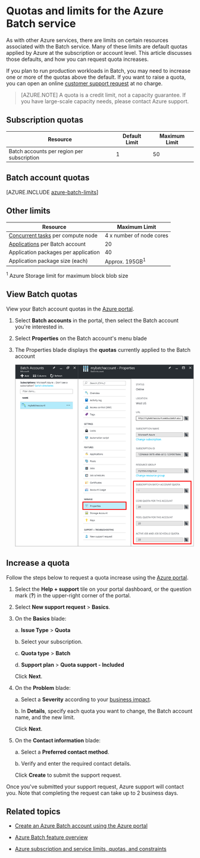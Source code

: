 <properties
	pageTitle="Batch service quotas and limits | Microsoft Azure"
	description="Learn about default Azure Batch quotas, limits, and constraints, and how to request quota increases"
	services="batch"
	documentationCenter=""
	authors="mmacy"
	manager="timlt"
	editor=""/>

<tags
	ms.service="batch"
	ms.workload="big-compute"
	ms.tgt_pltfrm="na"
	ms.devlang="na"
	ms.topic="article"
	ms.date="09/10/2016"
	ms.author="marsma"/>

# Quotas and limits for the Azure Batch service

As with other Azure services, there are limits on certain resources associated with the Batch service. Many of these limits are default quotas applied by Azure at the subscription or account level. This article discusses those defaults, and how you can request quota increases.

If you plan to run production workloads in Batch, you may need to increase one or more of the quotas above the default. If you want to raise a quota, you can open an online [customer support request](#increase-a-quota) at no charge.

>[AZURE.NOTE] A quota is a credit limit, not a capacity guarantee. If you have large-scale capacity needs, please contact Azure support.

## Subscription quotas
**Resource**|**Default Limit**|**Maximum Limit**
---|---|---
Batch accounts per region per subscription | 1 | 50

## Batch account quotas
[AZURE.INCLUDE [azure-batch-limits](../../includes/azure-batch-limits.md)]

## Other limits
**Resource**|**Maximum Limit**
---|---
[Concurrent tasks](batch-parallel-node-tasks.md) per compute node | 4 x number of node cores
[Applications](batch-application-packages.md) per Batch account        | 20
Application packages per application  | 40
Application package size (each)       | Approx. 195GB<sup>1</sup>

<sup>1</sup> Azure Storage limit for maximum block blob size

## View Batch quotas

View your Batch account quotas in the [Azure portal][portal].

1. Select **Batch accounts** in the portal, then select the Batch account you're interested in.

2. Select **Properties** on the Batch account's menu blade

3. The Properties blade displays the **quotas** currently applied to the Batch account

	![Batch account quotas][account_quotas]

## Increase a quota

Follow the steps below to request a quota increase using the [Azure portal][portal].

1. Select the **Help + support** tile on your portal dashboard, or the question mark (**?**) in the upper-right corner of the portal.

2. Select **New support request** > **Basics**.

3. On the **Basics** blade:

	a. **Issue Type** > **Quota**

	b. Select your subscription.

	c. **Quota type** > **Batch**

	d. **Support plan** > **Quota support - Included**

	Click **Next**.

4. On the **Problem** blade:

	a. Select a **Severity** according to your [business impact][support_sev].

	b. In **Details**, specify each quota you want to change, the Batch account name, and the new limit.

	Click **Next**.

5. On the **Contact information** blade:

	a. Select a **Preferred contact method**.

	b. Verify and enter the required contact details.

	Click **Create** to submit the support request.

Once you've submitted your support request, Azure support will contact you. Note that completing the request can take up to 2 business days.

## Related topics

* [Create an Azure Batch account using the Azure portal](batch-account-create-portal.md)

* [Azure Batch feature overview](batch-api-basics.md)

* [Azure subscription and service limits, quotas, and constraints](../azure-subscription-service-limits.md)

[portal]: https://portal.azure.com
[portal_classic_increase]: https://azure.microsoft.com/blog/2014/06/04/azure-limits-quotas-increase-requests/
[support_sev]: http://aka.ms/supportseverity

[account_quotas]: ./media/batch-quota-limit/accountquota_portal.PNG
